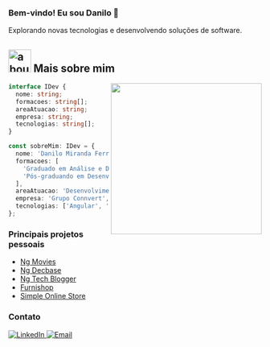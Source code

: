 ### Bem-vindo! Eu sou Danilo 👋

Explorando novas tecnologias e desenvolvendo soluções de software.

## <img width="45" alt="about" src="https://raw.github.com/elizarov/elizarov/master/about.png"> Mais sobre mim

<img align="right" width="300" src="https://i2.wp.com/allhtaccess.info/wp-content/uploads/2018/03/programming.gif?fit=1281%2C716&ssl=1" />

```ts
interface IDev {
  nome: string;
  formacoes: string[];
  areaAtuacao: string;
  empresa: string;
  tecnologias: string[];
}

const sobreMim: IDev = {
  nome: 'Danilo Miranda Ferreira', 
  formacoes: [
    'Graduado em Análise e Desenvolvimento de Sistemas',
    'Pós-graduando em Desenvolvimento Full Stack',
  ],
  areaAtuacao: 'Desenvolvimento Front-end',
  empresa: 'Grupo Connvert',
  tecnologias: ['Angular', 'RxJS', 'TypeScript', 'SCSS', 'Git'],
};
```

### **Principais projetos pessoais**

- [Ng Movies](https://github.com/TechFring/ng-movies)
- [Ng Decbase](https://github.com/TechFring/ng-decbase)
- [Ng Tech Blogger](https://github.com/TechFring/ng-tech-boggler)
- [Furnishop](https://github.com/TechFring/furnishop)
- [Simple Online Store](https://github.com/TechFring/simple-online-store)

### **Contato**

<a href="https://www.linkedin.com/in/danilo-miranda-877851135/">
  <img alt="LinkedIn" src="https://img.shields.io/badge/LinkedIn-Danilo%20Miranda-blue?style=flat-square&logo=linkedin">
 </a>

<a href="mailto:danilo030920@gmail.com">
  <img alt="Email" src="https://img.shields.io/badge/Email-danilo030920@gmail.com-blue?style=flat-square&logo=gmail">
</a>

